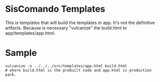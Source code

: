 SisComando Templates
====================

This is templates that will build the templates in app. It's not the definitive artfacts.
Because is necessary "vulcanize" the build.html to app/templates/app.html.

Sample
======
```
vulcanize -o ../../../src/templates/app.html build.html
# where build.html is the prebuilt code and app.html is production pack.
```
